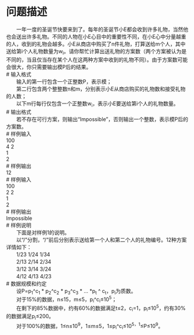 <div id="pcont1" style="margin-top:20px; display:block;">

# 问题描述

<div class="pdcont">　　一年一度的圣诞节快要来到了。每年的圣诞节小E都会收到许多礼物，当然他也会送出许多礼物。不同的人物在小E心目中的重要性不同，在小E心中分量越重的人，收到的礼物会越多。小E从商店中购买了n件礼物，打算送给m个人，其中送给第i个人礼物数量为w<sub>i</sub>。请你帮忙计算出送礼物的方案数（两个方案被认为是不同的，当且仅当存在某个人在这两种方案中收到的礼物不同）。由于方案数可能会很大，你只需要输出模P后的结果。</div>
# 输入格式

<div class="pdcont">　　输入的第一行包含一个正整数P，表示模；<br/>
　　第二行包含两个整整数n和m，分别表示小E从商店购买的礼物数和接受礼物的人数；<br/>
　　以下m行每行仅包含一个正整数w<sub>i</sub>，表示小E要送给第i个人的礼物数量。</div>
# 输出格式

<div class="pdcont">　　若不存在可行方案，则输出“Impossible”，否则输出一个整数，表示模P后的方案数。</div>
# 样例输入

<div class="pddata">100<br/>
4 2<br/>
1<br/>
2</div>
# 样例输出

<div class="pddata">12</div>
# 样例输入

<div class="pddata">100<br/>
2 2<br/>
1<br/>
2</div>
# 样例输出

<div class="pddata">Impossible</div>
# 样例说明

<div class="pdcont">　　下面是对样例1的说明。<br/>
　　以“/”分割，“/”前后分别表示送给第一个人和第二个人的礼物编号。12种方案详情如下：<br/>
　　1/23 1/24 1/34<br/>
　　2/13 2/14 2/34<br/>
　　3/12 3/14 3/24<br/>
　　4/12 4/13 4/23</div>
# 数据规模和约定

<div class="pdcont">　　设P=p<sub>1</sub>^c<sub>1</sub> * p<sub>2</sub>^c<sub>2</sub> * p<sub>3</sub>^c<sub>3</sub> * … *p<sub>t</sub> ^ c<sub>t</sub>，p<sub>i</sub>为质数。<br/>
　　对于15%的数据，n≤15，m≤5，p<sub>i</sub>^c<sub>i</sub>≤10<sup>5</sup>；<br/>
　　在剩下的85%数据中，约有60%的数据满足t≤2，c<sub>i</sub>=1，p<sub>i</sub>≤10<sup>5</sup>，约有30%的数据满足p<sub>i</sub>≤200。<br/>
　　对于100%的数据，1≤n≤10<sup>9</sup>，1≤m≤5，1≤p<sub>i</sub>^c<sub>i</sub>≤10<sup>5，1</sup>≤P≤10<sup>9</sup>。</div>

</div>